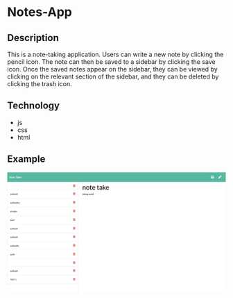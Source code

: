 # Notes-App

## Description 
This is a note-taking application. Users can write a new note by clicking the pencil icon. The note can then be saved to a sidebar by clicking the save icon. Once the saved notes appear on the sidebar, they can be viewed by clicking on the relevant section of the sidebar, and they can be deleted by clicking the trash icon.


## Technology
* js
* css
* html

## Example

![Example](./example.png) 